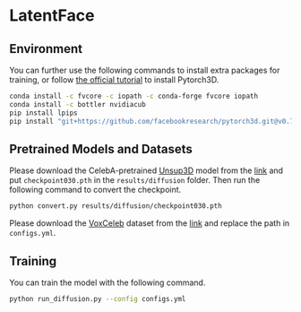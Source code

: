 # LatentFace

## Environment

You can further use the following commands to install extra packages for training, or follow [the official tutorial](https://github.com/facebookresearch/pytorch3d/blob/main/INSTALL.md) to install Pytorch3D.

```bash
conda install -c fvcore -c iopath -c conda-forge fvcore iopath
conda install -c bottler nvidiacub
pip install lpips
pip install "git+https://github.com/facebookresearch/pytorch3d.git@v0.7.5"
```

## Pretrained Models and Datasets

Please download the CelebA-pretrained [Unsup3D](https://github.com/elliottwu/unsup3d) model from the [link](https://www.robots.ox.ac.uk/~vgg/research/unsup3d/data/pretrained_celeba.zip) and put `checkpoint030.pth` in the `results/diffusion` folder. Then run the following command to convert the checkpoint.

```bash
python convert.py results/diffusion/checkpoint030.pth
```

Please download the [VoxCeleb](https://www.robots.ox.ac.uk/~vgg/research/CMBiometrics/) dataset from the [link](http://www.robots.ox.ac.uk/~vgg/research/CMBiometrics/data/zippedFaces.tar.gz) and replace the path in `configs.yml`.

## Training

You can train the model with the following command.

```bash 
python run_diffusion.py --config configs.yml
```